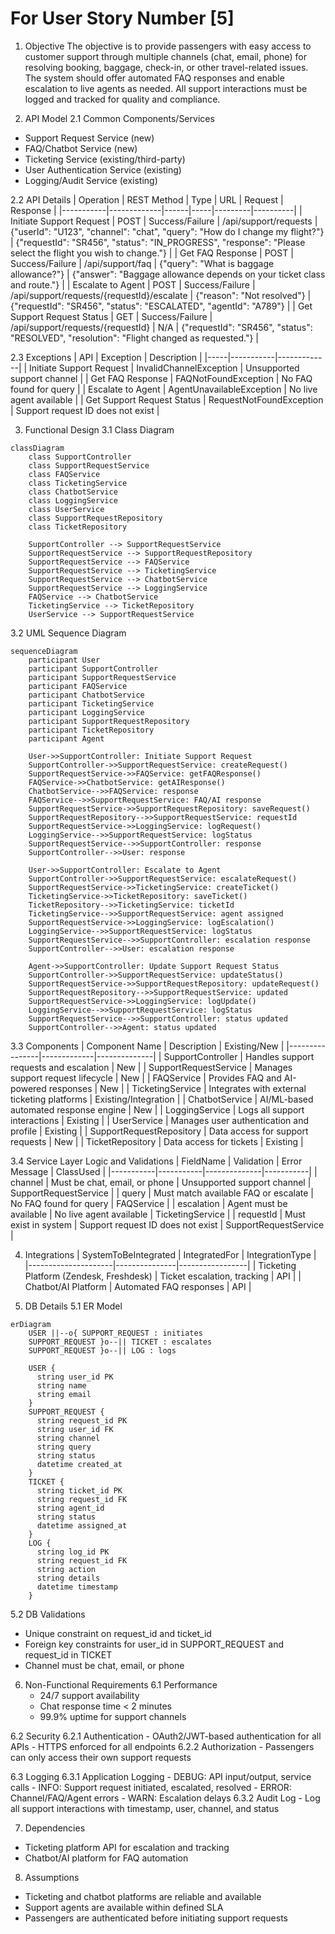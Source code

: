 # For User Story Number [5]

1. Objective
The objective is to provide passengers with easy access to customer support through multiple channels (chat, email, phone) for resolving booking, baggage, check-in, or other travel-related issues. The system should offer automated FAQ responses and enable escalation to live agents as needed. All support interactions must be logged and tracked for quality and compliance.

2. API Model
  2.1 Common Components/Services
  - Support Request Service (new)
  - FAQ/Chatbot Service (new)
  - Ticketing Service (existing/third-party)
  - User Authentication Service (existing)
  - Logging/Audit Service (existing)

  2.2 API Details
| Operation | REST Method | Type | URL | Request | Response |
|-----------|-------------|------|-----|---------|----------|
| Initiate Support Request | POST | Success/Failure | /api/support/requests | {"userId": "U123", "channel": "chat", "query": "How do I change my flight?"} | {"requestId": "SR456", "status": "IN_PROGRESS", "response": "Please select the flight you wish to change."} |
| Get FAQ Response | POST | Success/Failure | /api/support/faq | {"query": "What is baggage allowance?"} | {"answer": "Baggage allowance depends on your ticket class and route."} |
| Escalate to Agent | POST | Success/Failure | /api/support/requests/{requestId}/escalate | {"reason": "Not resolved"} | {"requestId": "SR456", "status": "ESCALATED", "agentId": "A789"} |
| Get Support Request Status | GET | Success/Failure | /api/support/requests/{requestId} | N/A | {"requestId": "SR456", "status": "RESOLVED", "resolution": "Flight changed as requested."} |

  2.3 Exceptions
| API | Exception | Description |
|-----|-----------|-------------|
| Initiate Support Request | InvalidChannelException | Unsupported support channel |
| Get FAQ Response | FAQNotFoundException | No FAQ found for query |
| Escalate to Agent | AgentUnavailableException | No live agent available |
| Get Support Request Status | RequestNotFoundException | Support request ID does not exist |

3. Functional Design
  3.1 Class Diagram
```mermaid
classDiagram
    class SupportController
    class SupportRequestService
    class FAQService
    class TicketingService
    class ChatbotService
    class LoggingService
    class UserService
    class SupportRequestRepository
    class TicketRepository

    SupportController --> SupportRequestService
    SupportRequestService --> SupportRequestRepository
    SupportRequestService --> FAQService
    SupportRequestService --> TicketingService
    SupportRequestService --> ChatbotService
    SupportRequestService --> LoggingService
    FAQService --> ChatbotService
    TicketingService --> TicketRepository
    UserService --> SupportRequestService
```

  3.2 UML Sequence Diagram
```mermaid
sequenceDiagram
    participant User
    participant SupportController
    participant SupportRequestService
    participant FAQService
    participant ChatbotService
    participant TicketingService
    participant LoggingService
    participant SupportRequestRepository
    participant TicketRepository
    participant Agent

    User->>SupportController: Initiate Support Request
    SupportController->>SupportRequestService: createRequest()
    SupportRequestService->>FAQService: getFAQResponse()
    FAQService->>ChatbotService: getAIResponse()
    ChatbotService-->>FAQService: response
    FAQService-->>SupportRequestService: FAQ/AI response
    SupportRequestService->>SupportRequestRepository: saveRequest()
    SupportRequestRepository-->>SupportRequestService: requestId
    SupportRequestService->>LoggingService: logRequest()
    LoggingService-->>SupportRequestService: logStatus
    SupportRequestService-->>SupportController: response
    SupportController-->>User: response

    User->>SupportController: Escalate to Agent
    SupportController->>SupportRequestService: escalateRequest()
    SupportRequestService->>TicketingService: createTicket()
    TicketingService->>TicketRepository: saveTicket()
    TicketRepository-->>TicketingService: ticketId
    TicketingService-->>SupportRequestService: agent assigned
    SupportRequestService->>LoggingService: logEscalation()
    LoggingService-->>SupportRequestService: logStatus
    SupportRequestService-->>SupportController: escalation response
    SupportController-->>User: escalation response

    Agent->>SupportController: Update Support Request Status
    SupportController->>SupportRequestService: updateStatus()
    SupportRequestService->>SupportRequestRepository: updateRequest()
    SupportRequestRepository-->>SupportRequestService: updated
    SupportRequestService->>LoggingService: logUpdate()
    LoggingService-->>SupportRequestService: logStatus
    SupportRequestService-->>SupportController: status updated
    SupportController-->>Agent: status updated
```

  3.3 Components
| Component Name | Description | Existing/New |
|----------------|-------------|--------------|
| SupportController | Handles support requests and escalation | New |
| SupportRequestService | Manages support request lifecycle | New |
| FAQService | Provides FAQ and AI-powered responses | New |
| TicketingService | Integrates with external ticketing platforms | Existing/Integration |
| ChatbotService | AI/ML-based automated response engine | New |
| LoggingService | Logs all support interactions | Existing |
| UserService | Manages user authentication and profile | Existing |
| SupportRequestRepository | Data access for support requests | New |
| TicketRepository | Data access for tickets | Existing |

  3.4 Service Layer Logic and Validations
| FieldName | Validation | Error Message | ClassUsed |
|-----------|-----------|--------------|-----------|
| channel | Must be chat, email, or phone | Unsupported support channel | SupportRequestService |
| query | Must match available FAQ or escalate | No FAQ found for query | FAQService |
| escalation | Agent must be available | No live agent available | TicketingService |
| requestId | Must exist in system | Support request ID does not exist | SupportRequestService |

4. Integrations
| SystemToBeIntegrated | IntegratedFor | IntegrationType |
|---------------------|---------------|-----------------|
| Ticketing Platform (Zendesk, Freshdesk) | Ticket escalation, tracking | API |
| Chatbot/AI Platform | Automated FAQ responses | API |

5. DB Details
  5.1 ER Model
```mermaid
erDiagram
    USER ||--o{ SUPPORT_REQUEST : initiates
    SUPPORT_REQUEST }o--|| TICKET : escalates
    SUPPORT_REQUEST }o--|| LOG : logs

    USER {
      string user_id PK
      string name
      string email
    }
    SUPPORT_REQUEST {
      string request_id PK
      string user_id FK
      string channel
      string query
      string status
      datetime created_at
    }
    TICKET {
      string ticket_id PK
      string request_id FK
      string agent_id
      string status
      datetime assigned_at
    }
    LOG {
      string log_id PK
      string request_id FK
      string action
      string details
      datetime timestamp
    }
```

  5.2 DB Validations
- Unique constraint on request_id and ticket_id
- Foreign key constraints for user_id in SUPPORT_REQUEST and request_id in TICKET
- Channel must be chat, email, or phone

6. Non-Functional Requirements
  6.1 Performance
    - 24/7 support availability
    - Chat response time < 2 minutes
    - 99.9% uptime for support channels

  6.2 Security
    6.2.1 Authentication
      - OAuth2/JWT-based authentication for all APIs
      - HTTPS enforced for all endpoints
    6.2.2 Authorization
      - Passengers can only access their own support requests

  6.3 Logging
    6.3.1 Application Logging
      - DEBUG: API input/output, service calls
      - INFO: Support request initiated, escalated, resolved
      - ERROR: Channel/FAQ/Agent errors
      - WARN: Escalation delays
    6.3.2 Audit Log
      - Log all support interactions with timestamp, user, channel, and status

7. Dependencies
- Ticketing platform API for escalation and tracking
- Chatbot/AI platform for FAQ automation

8. Assumptions
- Ticketing and chatbot platforms are reliable and available
- Support agents are available within defined SLA
- Passengers are authenticated before initiating support requests
